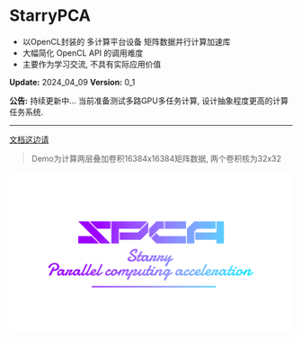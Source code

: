 # StarryPCA

- 以OpenCL封装的 多计算平台设备 矩阵数据并行计算加速库
- 大幅简化 OpenCL API 的调用难度
- 主要作为学习交流, 不具有实际应用价值

__Update:__ 2024_04_09 __Version:__ 0_1

__公告:__ 持续更新中... 当前准备测试多路GPU多任务计算, 设计抽象程度更高的计算任务系统.

---

[文档这边请](SPCA_DOC.md)

> Demo为计算两层叠加卷积16384x16384矩阵数据, 两个卷积核为32x32

<img src="SPCA_LOGO.png"/>
